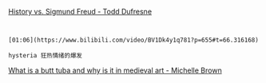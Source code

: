 [History vs. Sigmund Freud - Todd Dufresne](https://www.bilibili.com/video/BV1Dk4y1q781?p=655)

```ad-note


[01:06](https://www.bilibili.com/video/BV1Dk4y1q781?p=655#t=66.316168)

hysteria 狂热情绪的爆发

```

[What is a butt tuba and why is it in medieval art - Michelle Brown](https://www.bilibili.com/video/BV1Dk4y1q781?p=656)
